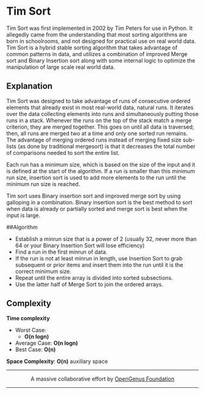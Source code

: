# Tim Sort
Tim Sort was first implemented in 2002 by Tim Peters for use in Python. It allegedly came from the understanding that most sorting algorithms are born in schoolrooms, and not designed for practical use on real world data. Tim Sort is a hybrid stable sorting algorithm that takes advantage of common patterns in data, and utilizes a combination of improved Merge sort and Binary Insertion sort along with some internal logic to optimize the manipulation of large scale real world data.

## Explanation

Tim Sort was designed to take advantage of runs of consecutive ordered elements that already exist in most real-world data, natural runs. It iterates over the data collecting elements into runs and simultaneously putting those runs in a stack. Whenever the runs on the top of the stack match a merge criterion, they are merged together. This goes on until all data is traversed; then, all runs are merged two at a time and only one sorted run remains. The advantage of merging ordered runs instead of merging fixed size sub-lists (as done by traditional mergesort) is that it decreases the total number of comparisons needed to sort the entire list.

Each run has a minimum size, which is based on the size of the input and it is defined at the start of the algorithm. If a run is smaller than this minimum run size, insertion sort is used to add more elements to the run until the minimum run size is reached.

Tim sort uses Binary insertion sort and improved merge sort by using galloping in a combination. Binary insertion sort is the best method to sort when data is already or partially sorted and merge sort is best when the input is large.

##Algorithm

* Establish a minrun size that is a power of 2 (usually 32, never more than 64 or your Binary Insertion Sort will lose efficiency)
* Find a run in the first minrun of data.
* If the run is not at least minrun in length, use Insertion Sort to grab subsequent or prior items and insert them into the run until it is the correct minimum size.
* Repeat until the entire array is divided into sorted subsections.
* Use the latter half of Merge Sort to join the ordered arrays.

## Complexity
**Time complexity**
- Worst Case: 
	- **O(n logn)**
- Average Case: **O(n logn)**
- Best Case: **O(n)**

**Space Complexity**: **O(n)** auxillary space

---
<p align="center">
	A massive collaborative effort by <a href="https://github.com/OpenGenus/cosmos">OpenGenus Foundation</a> 
</p>

---
